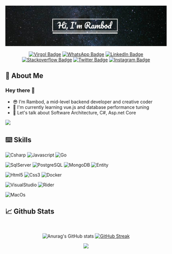 [![Hi, I'm Rambod](./Bohemian.jpeg)](#)

<span align="center">
  
  <a href="#" /></a>
   [![Virgol Badge](https://img.shields.io/badge/Blogger-FF5722?style=for-the-badge&logo=blogger&logoColor=white)](https://virgool.io/@rambodsm)
    [![WhatsApp Badge](https://img.shields.io/badge/WhatsApp-25D366?style=for-the-badge&logo=whatsapp&logoColor=white)](https://wa.link/17erev)
  [![LinkedIn Badge](https://img.shields.io/badge/LinkedIn-0077B5?style=for-the-badge&logo=linkedin&logoColor=white)](https://www.linkedin.com/in/rambod-savaheli-moghadam-760274189)
  [![Stackoverflow Badge](https://img.shields.io/badge/Stack_Overflow-FE7A16?style=for-the-badge&logo=stack-overflow&logoColor=white)](https://stackoverflow.com/users/11442065/rambodsm)
  [![Twitter Badge](https://img.shields.io/badge/Twitter-1DA1F2?style=for-the-badge&logo=twitter&logoColor=white)](https://twitter.com/rambodsm)
  [![Instagram Badge](https://img.shields.io/badge/Instagram-E4405F?style=for-the-badge&logo=instagram&logoColor=white)](https://www.instagram.com/rambodsm/)
  
  
</span>

<h2>👤 About Me</h2>
<span>
<h3>Hey there 👋</h3>

<ul>
    <li> 😎 I’m Rambod, a mid-level backend developer and creative coder</li>
    <li> 🌱 I'm currently learning vue.js and database performance tuning</li>
    <li> 💬 Let's talk about Software Architecture, C#, Asp.net Core</li>
</ul>
<img src="https://visitor-badge.glitch.me/badge?page_id=rambodsm.rambodsm">
</span>

<h2>⌨️ Skills</h2>
<span align="left">

  <a href="#" /></a>	
  
  ![Csharp](https://img.shields.io/badge/Csharp-Language-informational?style=flat-square&logo=csharp&logoColor=blueviolet&color=blueviolet)
  ![Javascript](https://img.shields.io/badge/Javascript-Language-informational?style=flat-square&logo=javascript&color=ffd300)
  ![Go](https://img.shields.io/badge/Go-Language-informational?style=flat-square&logo=go&color=00ADD8)
  
  ![SqlServer](https://img.shields.io/badge/SQLServer-Database-informational?style=flat-square&logo=microsoft-sql-server&logoColor=CC2927&color=CC2927)
  ![PostgreSQL](https://img.shields.io/badge/PostgreSQL-Database-informational?style=flat-square&logo=postgresql&color=316192)
  ![MongoDB](https://img.shields.io/badge/MongoDB-Database-informational?style=flat-square&logo=mongodb&color=4EA94B)
  ![Entity](https://img.shields.io/badge/Entity-Framework-informational?style=flat-square&logo=dotnet&color=blueviolet&logoColor=5C2D91)
 
  ![Html5](https://img.shields.io/badge/Html5-Structure-informational?style=flat-square&logo=html5&color=444logoColor=444)
  ![Css3](https://img.shields.io/badge/CSS3-Style-informational?style=flat-square&logo=css3&color=1572B6&logoColor=1572B6)
  ![Docker](https://img.shields.io/badge/Docker-Containers-informational?style=flat-square&logo=docker&color=00b2ff)
  
  ![VisualStudio](https://img.shields.io/badge/Visual_studio-Ide-informational?style=flat-square&logo=visual-studio-code&color=5C2D91&logoColor=5C2D91)
  ![Rider](https://img.shields.io/badge/Rider-Ide-informational?style=flat-square&logo=rider&color=444&logoColor=ccdbfd)
  
  ![MacOs](https://img.shields.io/badge/Mac-Os-informational?style=flat-square&logo=apple&color=black)
  
</span>

<h2>📈 Github Stats</h2>
</br>
<span align="center">

![Anurag's GitHub stats](https://github-readme-stats.vercel.app/api?username=rambodsm&show_icons=true&theme=tokyonight)
[![GitHub Streak](https://streak-stats.demolab.com/?user=rambodsm&theme=tokyonight)](https://git.io/streak-stats)

<a href="https://coffeebede.ir/buycoffee/rambodsm"><img class="img-fluid" src="https://coffeebede.ir/DashboardTemplateV2/app-assets/images/banner/default-yellow.svg" with="80" height="80"/></a>
</span>

</br>

